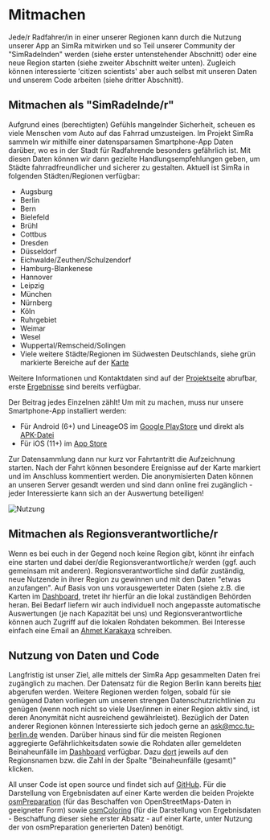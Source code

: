 # Mitmachen

Jede/r Radfahrer/in in einer unserer Regionen kann durch die Nutzung unserer App an SimRa mitwirken und so Teil unserer Community der "SimRadelnden" werden (siehe erster untenstehender Abschnitt) oder eine neue Region starten (siehe zweiter Abschnitt weiter unten). Zugleich können interessierte 'citizen scientists' aber auch selbst mit unseren Daten und unserem Code arbeiten (siehe dritter Abschnitt).  

## Mitmachen als "SimRadelnde/r"

Aufgrund eines (berechtigten) Gefühls mangelnder Sicherheit, scheuen es viele Menschen vom Auto auf das Fahrrad umzusteigen.
Im Projekt SimRa sammeln wir mithilfe einer datensparsamen Smartphone-App Daten darüber, wo es in der Stadt für Radfahrende besonders gefährlich ist.
Mit diesen Daten können wir dann gezielte Handlungsempfehlungen geben, um Städte fahrradfreundlicher und sicherer zu gestalten.
Aktuell ist SimRa in folgenden Städten/Regionen verfügbar:
- Augsburg
- Berlin
- Bern
- Bielefeld
- Brühl
- Cottbus
- Dresden
- Düsseldorf
- Eichwalde/Zeuthen/Schulzendorf
- Hamburg-Blankenese
- Hannover
- Leipzig
- München
- Nürnberg
- Köln
- Ruhrgebiet
- Weimar
- Wesel
- Wuppertal/Remscheid/Solingen
- Viele weitere Städte/Regionen im Südwesten Deutschlands, siehe grün markierte Bereiche auf der [Karte](./resources/region_map.png)

Weitere Informationen und Kontaktdaten sind auf der [Projektseite](https://www.digital-future.berlin/forschung/projekte/simra/) abrufbar, erste [Ergebnisse](./index.md) sind bereits verfügbar.

Der Beitrag jedes Einzelnen zählt! Um mit zu machen, muss nur unsere Smartphone-App installiert werden:
- Für Android (6+) und LineageOS im [Google PlayStore](https://play.google.com/store/apps/details?id=de.tuberlin.mcc.simra.app) und direkt als [APK-Datei](http://www.redaktion.tu-berlin.de/fileadmin/fg344/simra/SimRa.apk)
- Für iOS (11+) im [App Store](https://itunes.apple.com/de/app/simra/id1459516968?mt=8)

Zur Datensammlung dann nur kurz vor Fahrtantritt die Aufzeichnung starten.
Nach der Fahrt können besondere Ereignisse auf der Karte markiert und im Anschluss kommentiert werden.
Die anonymisierten Daten können an unseren Server gesandt werden und sind dann online frei zugänglich - jeder Interessierte kann sich an der Auswertung beteiligen!

![Nutzung](./resources/usage.png)

## Mitmachen als Regionsverantwortliche/r
Wenn es bei euch in der Gegend noch keine Region gibt, könnt ihr einfach eine starten und dabei der/die Regionsverantwortliche/r werden (ggf. auch gemeinsam mit anderen). Regionsverantwortliche sind dafür zuständig, neue Nutzende in ihrer Region zu gewinnen und mit den Daten "etwas anzufangen". Auf Basis von uns vorausgewerteter Daten (siehe z.B. die Karten im [Dashboard](https://simra-project.github.io/dashboard/), tretet ihr hierfür an die lokal zuständigen Behörden heran. Bei Bedarf liefern wir auch individuell noch angepasste automatische Auswertungen (je nach Kapazität bei uns) und Regionsverantwortliche können auch Zugriff auf die lokalen Rohdaten bekommen. Bei Interesse einfach eine Email an [Ahmet Karakaya](mailto:ask@mcc.tu-berlin.de) schreiben.

## Nutzung von Daten und Code

Langfristig ist unser Ziel, alle mittels der SimRa App gesammelten Daten frei zugänglich zu machen. Der Datensatz für die Region Berlin kann bereits [hier](https://github.com/simra-project/dataset) abgerufen werden. Weitere Regionen werden folgen, sobald für sie genügend Daten vorliegen um unseren strengen Datenschutzrichtlinien zu genügen (wenn noch nicht so viele User/innen in einer Region aktiv sind, ist deren Anonymität nicht ausreichend gewährleistet). Bezüglich der Daten anderer Regionen können Interessierte sich jedoch gerne an ask@mcc.tu-berlin.de wenden. Darüber hinaus sind für die meisten Regionen aggregierte Gefährlichkeitsdaten sowie die Rohdaten aller gemeldeten Beinaheunfälle im [Dashboard](https://simra-project.github.io/dashboard/) verfügbar. Dazu [dort](https://simra-project.github.io/dashboard/) jeweils auf den Regionsnamen bzw. die Zahl in der Spalte "Beinaheunfälle (gesamt)" klicken.

All unser Code ist open source und findet sich auf [GitHub](https://github.com/simra-project). Für die Darstellung von Ergebnisdaten auf einer Karte werden die beiden Projekte [osmPreparation](https://github.com/simra-project/osmPreparation) (für das Beschaffen von OpenStreetMaps-Daten in geeigneter Form) sowie [osmColoring](https://github.com/simra-project/osmColoring) (für die Darstellung von Ergebnisdaten - Beschaffung dieser siehe erster Absatz - auf einer Karte, unter Nutzung der von osmPreparation generierten Daten) benötigt.
